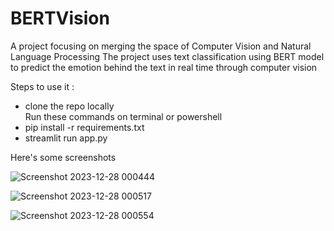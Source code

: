 # BERTVision

A project focusing on merging the space of Computer Vision and Natural Language Processing
The project uses text classification using BERT model to predict the emotion behind the text in real time through computer vision

Steps to use it : 
* clone the repo locally </br>
Run these commands on terminal or powershell
* pip install -r requirements.txt
* streamlit run app.py

Here's some screenshots


![Screenshot 2023-12-28 000444](https://github.com/Tuhinm2002/BERTVision/assets/75078694/fccb9b85-0ca0-497a-b9cf-2e0a60f361de)

![Screenshot 2023-12-28 000517](https://github.com/Tuhinm2002/BERTVision/assets/75078694/72212b73-d12d-46c0-a34b-3e404ac02511)

![Screenshot 2023-12-28 000554](https://github.com/Tuhinm2002/BERTVision/assets/75078694/857adad3-9c35-4281-8f7f-10d16c13993c)
